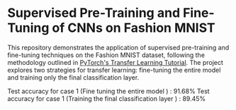 # Supervised Pre-Training and Fine-Tuning of CNNs on Fashion MNIST

This repository demonstrates the application of supervised pre-training and fine-tuning techniques on the Fashion MNIST dataset, following the methodology outlined in [PyTorch's Transfer Learning Tutorial](https://pytorch.org/tutorials/beginner/transfer_learning_tutorial.html). The project explores two strategies for transfer learning: fine-tuning the entire model and training only the final classification layer.

Test accuracy for case 1 (Fine tuning the entire model ) : 91.68%
Test accuracy for case 1 (Training the final classification layer ) : 89.45%
